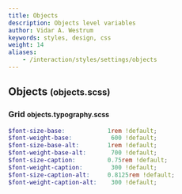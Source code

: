 ```yaml
---
title: Objects
description: Objects level variables
author: Vidar A. Westrum
keywords: styles, design, css
weight: 14
aliases:
    - /interaction/styles/settings/objects
---
```


## Objects <small>(objects.scss)</small>

### Grid <small>objects.typography.scss</small>

```scss
$font-size-base:            1rem !default;
$font-weight-base:           600 !default;
$font-size-base-alt:        1rem !default;
$font-weight-base-alt:       700 !default;
$font-size-caption:         0.75rem !default;
$font-weight-caption:        300 !default;
$font-size-caption-alt:     0.8125rem !default;
$font-weight-caption-alt:    300 !default;
```
